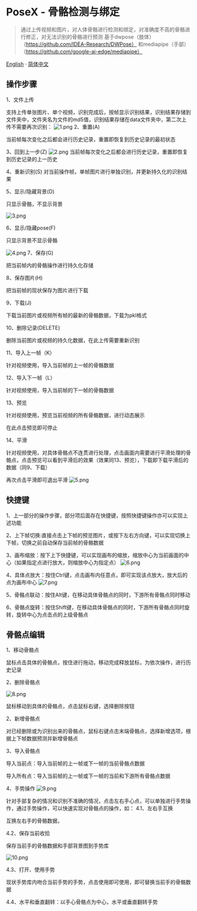 # PoseX  -  骨骼检测与绑定
> 通过上传视频和图片，对人体骨骼进行检测和绑定，对准确度不高的骨骼进行修正，对无法识别的骨骼进行预测
> 基于dwpose（肢体）（https://github.com/IDEA-Research/DWPose） 和mediapipe（手部）（https://github.com/google-ai-edge/mediapipe）
>

[English](README.md) · [简体中文](README.ZH.md)
## 操作步骤
1、文件上传

支持上传单张图片、单个视频，识别完成后，按帧显示识别结果，识别结果存储到文件夹中，文件夹名为文件的md5值，识别结果存储在data文件夹中，第二次上传不需要再次识别：
![1.png](image/1.png)
2、重置(A)

当前帧每次变化之后都会进行历史记录，重置即恢复到历史记录的最初状态

3、回到上一步(Z)
![2.png](image/2.png)
当前帧每次变化之后都会进行历史记录，重置即恢复到历史记录的上一历史


4、重新识别(S)
对当前操作帧，单帧图片进行单独识别，并更新持久化的识别结果

5、显示/隐藏背景(D)

只显示骨骼，不显示背景

![3.png](image/3.png)

6、显示/隐藏pose(F)

只显示背景不显示骨骼

![4.png](image/4.png)
7、保存(G)

把当前帧内的骨骼操作进行持久化存储

8、保存图片(H)

把当前帧的现状保存为图片进行下载

9、下载(J)

下载当前图片或视频所有帧的最新的骨骼数据，下载为pkl格式

10、删除记录(DELETE)

删除当前图片或视频的持久化数据，在此上传需要重新识别

11、导入上一帧（K）

针对视频使用，导入当前帧的上一帧的骨骼数据

12、导入下一帧（L）

针对视频使用，导入当前帧的下一帧的骨骼数据

13、预览

针对视频使用，预览当前视频的所有骨骼数据，进行动态展示

在此点击预览即可停止

14、平滑

针对视频使用，对具体骨骼点不连贯进行处理，点击画面内需要进行平滑处理的骨骼点，点击预览可以看到平滑后的效果（效果同13、预览），下载即下载平滑后的数据（同9、下载）

再次点击平滑即可退出平滑
![5.png](image/5.png)

## 快捷键
1、上一部分的操作步骤，部分项后面存在快捷键，按照快捷键操作亦可以实现上述功能

2、上下帧切换:直接点击上下帧的预览图片，或按下左右方向键，可以实现切换上下帧，切换之前自动保存当前帧的骨骼数据

3、画布缩放：按下上下快捷键，可以实现画布的缩放，缩放中心为当前画面的中心（如果指定点进行放大，则缩放中心为指定点）
![6.png](image/6.png)

4、具体点放大：按住Ctrl键，点击画布内任意点，即可实现该点放大，放大后的点为画布中心
![7.png](image/7.png)

5、骨骼点联动：按住Alt键，在移动具体骨骼点的同时，下游所有骨骼点同时移动

6、骨骼点旋转：按住Shift键，在移动具体骨骼点的同时，下游所有骨骼点同时旋转，旋转中心为点击点的上级骨骼点


## 骨骼点编辑
1、移动骨骼点

鼠标点击具体的骨骼点，按住进行拖动，移动完成释放鼠标，为依次操作，进行历史记录

2、删除骨骼点

![8.png](image/8.png)

鼠标移动到具体的骨骼点，点击鼠标右键，选择删除按钮

2、新增骨骼点

对已经删除或为识别出来的骨骼点，鼠标右键点击末端骨骼点，选择新增选项，根据上下帧数据预测并新增骨骼点

3、导入骨骼点

导入当前点：导入当前帧的上一帧或下一帧的当前骨骼点数据

导入所有点：导入当前帧的上一帧或下一帧的当前和下游所有骨骼点数据

4、手势操作
![9.png](image/9.png)

针对手部复杂的情况和识别不准确的情况，点击左右手心点，可以单独进行手势操作，通过手势操作，可以快速实现对骨骼点的操作，如：
4.1、左右手互换

互换左右手的骨骼数据，

4.2、保存当前收拾

保存当前手的骨骼数据和手部背景图到手势库

![10.png](image/10.png)

4.3、打开、使用手势

现状手势库内吻合当前手势的手势，点击使用即可使用，即可替换当前手的骨骼数据

4.4、水平和垂直翻转：以手心骨骼点为中心，水平或垂直翻转手势